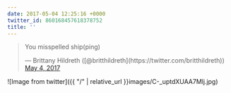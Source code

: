 ```yaml
---
date: 2017-05-04 12:25:16 +0000
twitter_id: 860168457618378752
title: ''
---
```


<blockquote class="twitter-tweet"><p lang="en" dir="ltr">You misspelled ship(ping)</p>&mdash; Brittany Hildreth ([@britthildreth](https://twitter.com/britthildreth)) <a href="https://twitter.com/britthildreth/status/860167630833020930?ref_src=twsrc%5Etfw">May 4, 2017</a></blockquote>
<script async src="https://platform.twitter.com/widgets.js" charset="utf-8"></script>



![Image from twitter]({{ "/" | relative_url  }}images/C-_uptdXUAA7Mlj.jpg)
